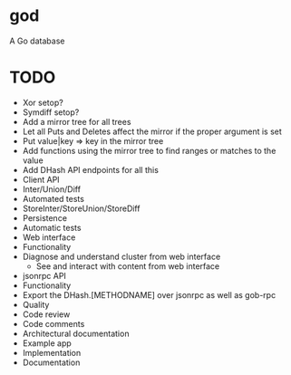 god
===

A Go database

# TODO

* Xor setop?
* Symdiff setop?
* Add a mirror tree for all trees
 * Let all Puts and Deletes affect the mirror if the proper argument is set
 * Put value|key => key in the mirror tree
 * Add functions using the mirror tree to find ranges or matches to the value
 * Add DHash API endpoints for all this
* Client API
 * Inter/Union/Diff
  * Automated tests
 * StoreInter/StoreUnion/StoreDiff
* Persistence
 * Automatic tests
* Web interface
 * Functionality
  * Diagnose and understand cluster from web interface
	* See and interact with content from web interface
* jsonrpc API
 * Functionality
  * Export the DHash.[METHODNAME] over jsonrpc as well as gob-rpc
* Quality
 * Code review
 * Code comments
 * Architectural documentation
* Example app
 * Implementation
 * Documentation

